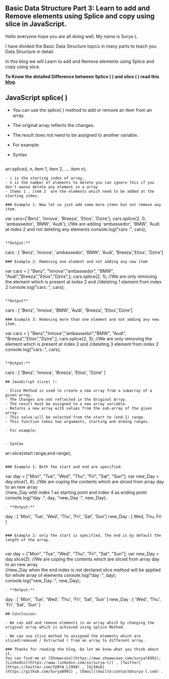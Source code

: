 ## Basic Data Structure Part 3: Learn to add and Remove elements using Splice and copy using slice in JavaScript.

Hello everyone hope you are all doing well, My name is Surya L.

I have divided the Basic Data Structure topics in many parts to teach you Data Structure in detail.

In this blog we will Learn to add and Remove elements using Splice and copy using slice.

**To Know the detailed Difference between Splice ( ) and slice ( ) read this [blog](https://blog.surya-l.com/know-the-difference-between-slice-and-splice-in-javascript).**

## JavaScript splice( )

- You can use the splice( ) method to add or remove an item from an array.
- The original array reflects the changes.
- The result does not need to be assigned to another variable.
- For example:

 
- Syntax
  ```
arr.splice(i, n, item 1, item 2, .....item n);

   ```
- i is the starting index of array,
- n is the number of elements to delete you can ignore this if you don't wanna delete any element in a array
- Items 1 , item 2  are the elements which need to be added at the starting index.

### Example 1: Now let us just add some more items but not remove any item.
```
var cars=['Benz', 'Innova', 'Breeza', 'Etios', 'Dzire'];
cars.splice(2, 0, 'ambassedor', 'BMW', 'Audi');
//We are adding  'ambassedor', 'BMW', 'Audi at index 2 and not deleting any elements
console.log("cars :", cars);
```

**Output:**
```
cars : [ 'Benz', 'Innova', 'ambassedor', 'BMW', 'Audi',
 'Breeza','Etios', 'Dzire']
```
### Example 2: Removing one element and not adding any new item
```
var cars = [ "Benz", "Innova","ambassedor", "BMW",
  "Audi","Breeza","Etios","Dzire",];
cars.splice(2, 1);
//We are only removing the element which is present at index 2 and 
//deleting 1 element from index 2
console.log("cars :", cars);
```

**Output**
```
cars : [ 'Benz',   'Innova', 'BMW',    'Audi', 'Breeza', 'Etios','Dzire']
```
### Example 3: Removing more than one element and not adding any new item.
```
var cars = [ "Benz","Innova","ambassedor","BMW", "Audi",
"Breeza","Etios","Dzire",];
cars.splice(2, 3);
//We are only removing the element which is present at index 2 and 
//deleting 3 element from index 2
console.log("cars :", cars);
```

**Output:**
```
cars : [ 'Benz', 'Innova', 'Breeza', 'Etios', 'Dzire' ]
```
## JavaScript slice( ):

- Slice Method is used to create a new array from a subarray of a given array.
- The Changes are not reflected in the Original Array.
- The result must be assigned to a new array variable.
- Returns a new array with values from the sub-array of the given array.
- This value will be selected from the start to (end-1) range.
- This function takes two arguments, starting and ending ranges.
   
- For example:

 
- Syntax
  ```
arr.slice(start range,end range);

   ```

### Example 1: Both the start and end are specified.

```
var day = ["Mon", "Tue", "Wed", "Thu", "Fri", "Sat", "Sun"];
var new_Day = day.slice(1, 4);
//We are coping the contents which are sliced from array day to an new array   
//new_Day with index 1 as starting point and index 4 as ending point.
console.log("day :", day, "new_Day :", new_Day);

```
- **Output:**

```
day : [
  'Mon', 'Tue',
  'Wed', 'Thu',
  'Fri', 'Sat',
'Sun']
new_Day : [ Wed, Thu, Fri ]
```

### Example 2: only the start is specified. The end is by default the length of the array.


```
var day = ["Mon", "Tue", "Wed", "Thu", "Fri", "Sat", "Sun"];
var new_Day = day.slice(2);
//We are coping the contents which are sliced from array day to an new array   
//new_Day when the end index is not declared slice method will be applied for whole array of elements
console.log("day :", day);
console.log("new_Day :", new_Day);


```
- **Output:**

```
day : [
  'Mon', 'Tue',
  'Wed', 'Thu',
  'Fri', 'Sat',
  'Sun'
]
new_Day : [ 'Wed', 'Thu', 'Fri', 'Sat', 'Sun' ]
```
## Conclusion:

- We can add and remove elements in an array which by changing the original array which is achieved using splice Method.

- We can use slice method to assigned the elements which are sliced(removed / Extracted ) from an array to different array.

### Thanks for reading the blog. Do let me know what you think about it.
You can find me at [Showwcase](https://www.showwcase.com/suryal8991), [Linkedin](https://www.linkedin.com/in/surya-l/) , [Twitter](https://twitter.com/SURYA_L1998) , [GitHub](https://github.com/Surya8991) , [Email](mailto:contact@surya-l.com) .